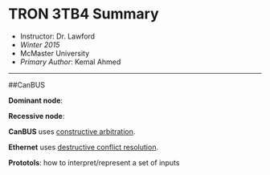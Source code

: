 TRON 3TB4 Summary
=================

* Instructor: Dr. Lawford 
* *Winter 2015*
* McMaster University
* *Primary Author*: Kemal Ahmed

-------------------------------

##CanBUS

**Dominant node**: 

**Recessive node**: 

**CanBUS** uses <ins>constructive arbitration</ins>.

**Ethernet** uses <ins>destructive conflict resolution</ins>.

**Prototols**: how to interpret/represent a set of inputs